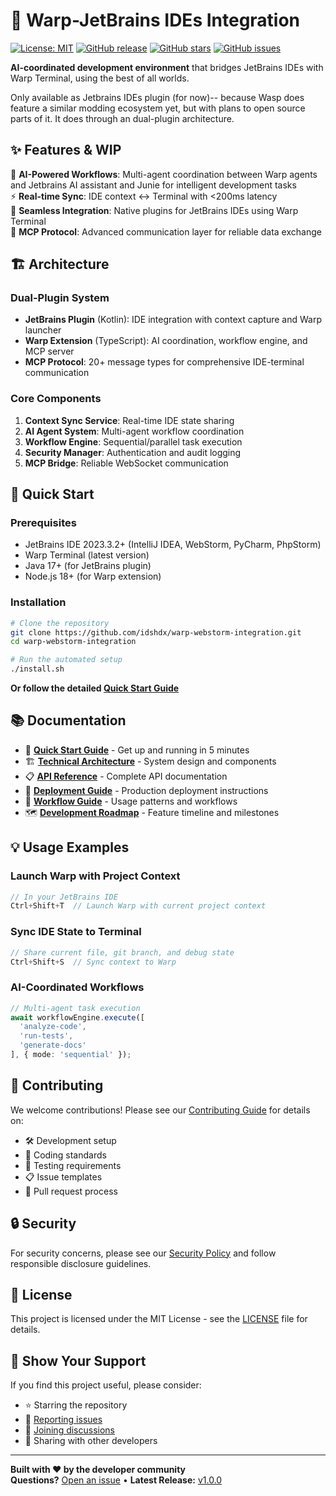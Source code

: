 # 🚀 Warp-JetBrains IDEs Integration

[![License: MIT](https://img.shields.io/badge/License-MIT-yellow.svg)](https://opensource.org/licenses/MIT)
[![GitHub release](https://img.shields.io/github/release/idshdx/warp-webstorm-integration.svg)](https://github.com/idshdx/warp-webstorm-integration/releases)
[![GitHub stars](https://img.shields.io/github/stars/idshdx/warp-webstorm-integration.svg)](https://github.com/idshdx/warp-webstorm-integration/stargazers)
[![GitHub issues](https://img.shields.io/github/issues/idshdx/warp-webstorm-integration.svg)](https://github.com/idshdx/warp-webstorm-integration/issues)

**AI-coordinated development environment** that bridges JetBrains IDEs with Warp Terminal, using the best of all worlds.

 Only available as Jetbrains IDEs plugin (for now)-- because Wasp does feature a similar modding ecosystem yet, but with plans to open source parts of it.
 It does through an dual-plugin architecture.

## ✨ Features & WIP

🤖 **AI-Powered Workflows**: Multi-agent coordination between Warp agents and Jetbrains AI assistant and Junie for intelligent development tasks  
⚡ **Real-time Sync**: IDE context ↔ Terminal with <200ms latency  
🔗 **Seamless Integration**: Native plugins for JetBrains IDEs using  Warp Terminal  
📡 **MCP Protocol**: Advanced communication layer for reliable data exchange  

## 🏗️ Architecture

### Dual-Plugin System
- **JetBrains Plugin** (Kotlin): IDE integration with context capture and Warp launcher
- **Warp Extension** (TypeScript): AI coordination, workflow engine, and MCP server
- **MCP Protocol**: 20+ message types for comprehensive IDE-terminal communication

### Core Components
1. **Context Sync Service**: Real-time IDE state sharing
2. **AI Agent System**: Multi-agent workflow coordination
3. **Workflow Engine**: Sequential/parallel task execution
4. **Security Manager**: Authentication and audit logging
5. **MCP Bridge**: Reliable WebSocket communication

## 🚀 Quick Start

### Prerequisites
- JetBrains IDE 2023.3.2+ (IntelliJ IDEA, WebStorm, PyCharm, PhpStorm)
- Warp Terminal (latest version)
- Java 17+ (for JetBrains plugin)
- Node.js 18+ (for Warp extension)

### Installation

```bash
# Clone the repository
git clone https://github.com/idshdx/warp-webstorm-integration.git
cd warp-webstorm-integration

# Run the automated setup
./install.sh
```

**Or follow the detailed [Quick Start Guide](QUICK_START.md)**

## 📚 Documentation

- 📖 **[Quick Start Guide](QUICK_START.md)** - Get up and running in 5 minutes
- 🏗️ **[Technical Architecture](TECHNICAL_ARCHITECTURE.md)** - System design and components
- 📋 **[API Reference](API_REFERENCE.md)** - Complete API documentation
- 🚢 **[Deployment Guide](DEPLOYMENT_GUIDE.md)** - Production deployment instructions
- 🔧 **[Workflow Guide](WORKFLOW_GUIDE.md)** - Usage patterns and workflows
- 🗺️ **[Development Roadmap](DEVELOPMENT_ROADMAP.md)** - Feature timeline and milestones

## 💡 Usage Examples

### Launch Warp with Project Context
```kotlin
// In your JetBrains IDE
Ctrl+Shift+T  // Launch Warp with current project context
```

### Sync IDE State to Terminal
```kotlin
// Share current file, git branch, and debug state
Ctrl+Shift+S  // Sync context to Warp
```

### AI-Coordinated Workflows
```typescript
// Multi-agent task execution
await workflowEngine.execute([
  'analyze-code',
  'run-tests', 
  'generate-docs'
], { mode: 'sequential' });
```

## 🤝 Contributing

We welcome contributions! Please see our [Contributing Guide](CONTRIBUTING.md) for details on:

- 🛠️ Development setup
- 📝 Coding standards
- 🧪 Testing requirements
- 📋 Issue templates
- 🔄 Pull request process

## 🔒 Security

For security concerns, please see our [Security Policy](SECURITY.md) and follow responsible disclosure guidelines.

## 📄 License

This project is licensed under the MIT License - see the [LICENSE](LICENSE) file for details.

## 🌟 Show Your Support

If you find this project useful, please consider:
- ⭐ Starring the repository
- 🐛 [Reporting issues](https://github.com/idshdx/warp-webstorm-integration/issues)
- 💬 [Joining discussions](https://github.com/idshdx/warp-webstorm-integration/discussions)
- 🚀 Sharing with other developers

---

**Built with ❤️ by the developer community**  
**Questions?** [Open an issue](https://github.com/idshdx/warp-webstorm-integration/issues) • **Latest Release:** [v1.0.0](https://github.com/idshdx/warp-webstorm-integration/releases)
